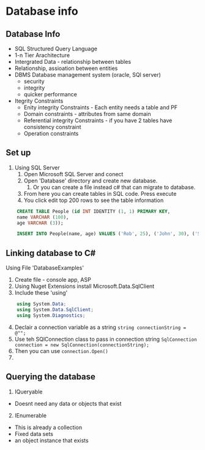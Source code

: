 # Database info

## Database Info

- SQL Structured Query Language
- 1-n Tier Arachitecture
- Intergrated Data - relationship between tables
- Relationship, assioation between entities
- DBMS Database management system (oracle, SQl server)
  - security
  - integrity
  - quicker performance
- Itegrity Constraints
  - Enity integrity Constraints - Each entity needs a table and PF
  - Domain constraints - attributes from same domain
  - Referential integrity Constraints - if you have 2 tables have consistency constraint
  - Operation constraints

## Set up

1. Using SQL Server
   1. Open Microsoft SQL Server and conect
   2. Open 'Database' directory and create new database.
      1. Or you can create a file instead c# that can migrate to database.
   3. From here you can create tables in SQL code. Press execute
   4. You click edit top 200 rows to see the table information

```sql
    CREATE TABLE People (id INT IDENTITY (1, 1) PRIMARY KEY,
    name VARCHAR (100),
    age VARCHAR (3));

    INSERT INTO People(name, age) VALUES ('Rob', 25), ('John', 30), ('Sarah', 23), ('Tim', 40), ('Bill', 32);
```

## Linking database to C#

Using File 'DatabaseExamples'

1. Create file - console app, ASP
2. Using Nuget Extensions install Microsoft.Data.SqlClient
3. Include these 'using'

```cs
    using System.Data;
    using System.Data.SqlClient;
    using System.Diagnostics;
```

4. Declair a connection variable as a string `string connectionString = @"";`
5. Use teh SQlConnection class to pass in connection string `SqlConnection connection = new SqlConnection(connectionString);`
6. Then you can use `connection.Open()`
7. 

## Querying the database

1. IQueryable

- Doesnt need any data or objects that exist

2. IEnumerable

- This is already a collection
- Fixed data sets
- an object instance that exists
